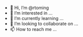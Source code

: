 - 👋 Hi, I’m @rtoming
- 👀 I’m interested in ...
- 🌱 I’m currently learning ...
- 💞️ I’m looking to collaborate on ...
- 📫 How to reach me ...

<!---
rtoming/rtoming is a ✨ special ✨ repository because its `README.md` (this file) appears on your GitHub profile.
You can click the Preview link to take a look at your changes.
--->
